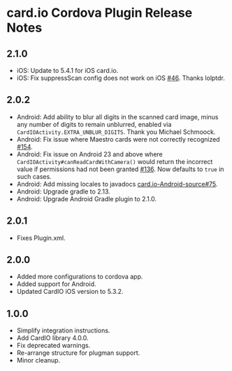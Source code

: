 card.io Cordova Plugin Release Notes
====================================

2.1.0
-----
* iOS: Update to 5.4.1 for iOS card.io.
* iOS: Fix suppressScan config does not work on iOS [#46](https://github.com/card-io/card.io-Cordova-Plugin/issues/46). Thanks lolptdr.

2.0.2
-----
* Android: Add ability to blur all digits in the scanned card image, minus any number of digits to remain unblurred, enabled via `CardIOActivity.EXTRA_UNBLUR_DIGITS`. Thank you Michael Schmoock.
* Android: Fix issue where Maestro cards were not correctly recognized [#154](https://github.com/card-io/card.io-Android-SDK/issues/154).
* Android: Fix issue on Android 23 and above where `CardIOActivity#canReadCardWithCamera()` would return the incorrect value if permissions had not been granted [#136](https://github.com/card-io/card.io-Android-SDK/issues/136).  Now defaults to `true` in such cases.
* Android: Add missing locales to javadocs [card.io-Android-source#75](https://github.com/card-io/card.io-Android-source/issues/75).
* Android: Upgrade gradle to 2.13.
* Android: Upgrade Android Gradle plugin to 2.1.0.

2.0.1
------
* Fixes Plugin.xml.

2.0.0
------
* Added more configurations to cordova app.
* Added support for Android.
* Updated CardIO iOS version to 5.3.2.

1.0.0
------
* Simplify integration instructions.
* Add CardIO library 4.0.0.
* Fix deprecated warnings.
* Re-arrange structure for plugman support.
* Minor cleanup.
